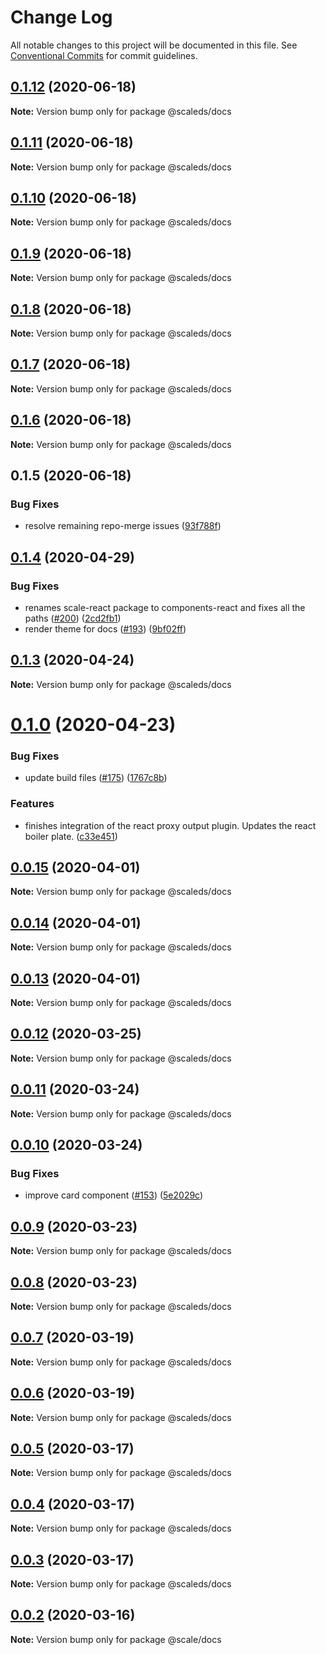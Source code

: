 # Change Log

All notable changes to this project will be documented in this file.
See [Conventional Commits](https://conventionalcommits.org) for commit guidelines.

## [0.1.12](https://github.com/gatsbyjs/gatsby-starter-default/compare/v0.1.11...v0.1.12) (2020-06-18)

**Note:** Version bump only for package @scaleds/docs





## [0.1.11](https://github.com/gatsbyjs/gatsby-starter-default/compare/v0.1.10...v0.1.11) (2020-06-18)

**Note:** Version bump only for package @scaleds/docs





## [0.1.10](https://github.com/gatsbyjs/gatsby-starter-default/compare/v0.1.9...v0.1.10) (2020-06-18)

**Note:** Version bump only for package @scaleds/docs





## [0.1.9](https://github.com/gatsbyjs/gatsby-starter-default/compare/v0.1.8...v0.1.9) (2020-06-18)

**Note:** Version bump only for package @scaleds/docs





## [0.1.8](https://github.com/gatsbyjs/gatsby-starter-default/compare/v0.1.7...v0.1.8) (2020-06-18)

**Note:** Version bump only for package @scaleds/docs





## [0.1.7](https://github.com/gatsbyjs/gatsby-starter-default/compare/v0.1.6...v0.1.7) (2020-06-18)

**Note:** Version bump only for package @scaleds/docs





## [0.1.6](https://github.com/gatsbyjs/gatsby-starter-default/compare/v0.1.5...v0.1.6) (2020-06-18)

**Note:** Version bump only for package @scaleds/docs





## 0.1.5 (2020-06-18)


### Bug Fixes

* resolve remaining repo-merge issues ([93f788f](https://github.com/gatsbyjs/gatsby-starter-default/commit/93f788f2027f5331aee8f6214ff2b563a624165e))





## [0.1.4](https://github.com/gatsbyjs/gatsby-starter-default/compare/v0.1.3...v0.1.4) (2020-04-29)

### Bug Fixes

- renames scale-react package to components-react and fixes all the paths ([#200](https://github.com/gatsbyjs/gatsby-starter-default/issues/200)) ([2cd2fb1](https://github.com/gatsbyjs/gatsby-starter-default/commit/2cd2fb11d29d82640b244108c3ba75f77fca3f1b))
- render theme for docs ([#193](https://github.com/gatsbyjs/gatsby-starter-default/issues/193)) ([9bf02ff](https://github.com/gatsbyjs/gatsby-starter-default/commit/9bf02ff14912894a5f266b095493a742da9f0316))

## [0.1.3](https://github.com/gatsbyjs/gatsby-starter-default/compare/v0.1.2...v0.1.3) (2020-04-24)

**Note:** Version bump only for package @scaleds/docs

# [0.1.0](https://github.com/gatsbyjs/gatsby-starter-default/compare/v0.0.12...v0.1.0) (2020-04-23)

### Bug Fixes

- update build files ([#175](https://github.com/gatsbyjs/gatsby-starter-default/issues/175)) ([1767c8b](https://github.com/gatsbyjs/gatsby-starter-default/commit/1767c8bf98927d00afdce177f0e367d79c456e77))

### Features

- finishes integration of the react proxy output plugin. Updates the react boiler plate. ([c33e451](https://github.com/gatsbyjs/gatsby-starter-default/commit/c33e4514fb840cc2e19e53dee1b17c30e27320ac))

## [0.0.15](https://github.com/gatsbyjs/gatsby-starter-default/compare/v0.0.14...v0.0.15) (2020-04-01)

**Note:** Version bump only for package @scaleds/docs

## [0.0.14](https://github.com/gatsbyjs/gatsby-starter-default/compare/v0.0.13...v0.0.14) (2020-04-01)

**Note:** Version bump only for package @scaleds/docs

## [0.0.13](https://github.com/gatsbyjs/gatsby-starter-default/compare/v0.0.12...v0.0.13) (2020-04-01)

**Note:** Version bump only for package @scaleds/docs

## [0.0.12](https://github.com/gatsbyjs/gatsby-starter-default/compare/v0.0.11...v0.0.12) (2020-03-25)

**Note:** Version bump only for package @scaleds/docs

## [0.0.11](https://github.com/gatsbyjs/gatsby-starter-default/compare/v0.0.10...v0.0.11) (2020-03-24)

**Note:** Version bump only for package @scaleds/docs

## [0.0.10](https://github.com/gatsbyjs/gatsby-starter-default/compare/v0.0.9...v0.0.10) (2020-03-24)

### Bug Fixes

- improve card component ([#153](https://github.com/gatsbyjs/gatsby-starter-default/issues/153)) ([5e2029c](https://github.com/gatsbyjs/gatsby-starter-default/commit/5e2029c8ef7ce5fbb4e07c8db04cae6a4926ff82))

## [0.0.9](https://github.com/gatsbyjs/gatsby-starter-default/compare/v0.0.8...v0.0.9) (2020-03-23)

**Note:** Version bump only for package @scaleds/docs

## [0.0.8](https://github.com/gatsbyjs/gatsby-starter-default/compare/v0.0.7...v0.0.8) (2020-03-23)

**Note:** Version bump only for package @scaleds/docs

## [0.0.7](https://github.com/gatsbyjs/gatsby-starter-default/compare/v0.0.6...v0.0.7) (2020-03-19)

**Note:** Version bump only for package @scaleds/docs

## [0.0.6](https://github.com/gatsbyjs/gatsby-starter-default/compare/v0.0.5...v0.0.6) (2020-03-19)

**Note:** Version bump only for package @scaleds/docs

## [0.0.5](https://github.com/gatsbyjs/gatsby-starter-default/compare/v0.0.3...v0.0.5) (2020-03-17)

**Note:** Version bump only for package @scaleds/docs

## [0.0.4](https://github.com/gatsbyjs/gatsby-starter-default/compare/v0.0.3...v0.0.4) (2020-03-17)

**Note:** Version bump only for package @scaleds/docs

## [0.0.3](https://github.com/gatsbyjs/gatsby-starter-default/compare/v0.0.2...v0.0.3) (2020-03-17)

**Note:** Version bump only for package @scaleds/docs

## [0.0.2](https://github.com/gatsbyjs/gatsby-starter-default/compare/v0.4.0...v0.0.2) (2020-03-16)

**Note:** Version bump only for package @scale/docs
